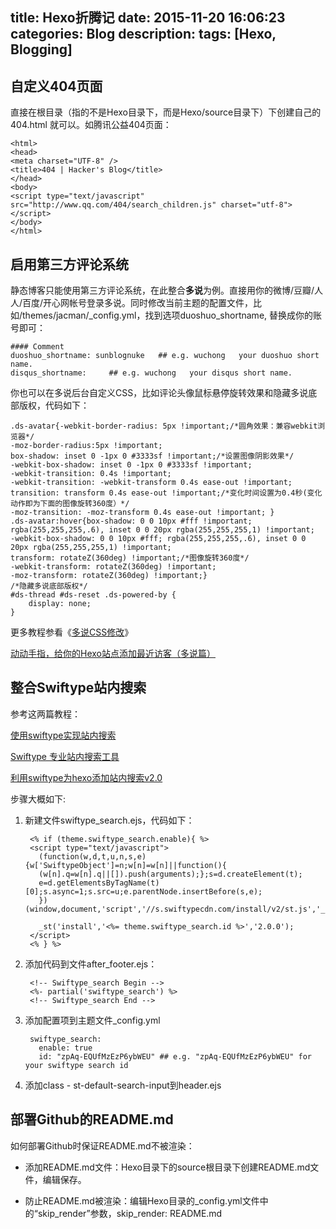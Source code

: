 title: Hexo折腾记
date: 2015-11-20 16:06:23
categories: Blog
description:
tags: [Hexo, Blogging]
---

## 自定义404页面

直接在根目录（指的不是Hexo目录下，而是Hexo/source目录下）下创建自己的 404.html 就可以。如腾讯公益404页面：

	<html>
	<head>
	<meta charset="UTF-8" />
	<title>404 | Hacker's Blog</title>                   
	</head>
	<body>
	<script type="text/javascript" src="http://www.qq.com/404/search_children.js" charset="utf-8"></script>
	</body>
	</html>


## 启用第三方评论系统

静态博客只能使用第三方评论系统，在此整合**多说**为例。直接用你的微博/豆瓣/人人/百度/开心网帐号登录多说。同时修改当前主题的配置文件，比如/themes/jacman/_config.yml，找到选项duoshuo_shortname, 替换成你的账号即可：

	#### Comment
	duoshuo_shortname: sunblognuke   ## e.g. wuchong   your duoshuo short name.
	disqus_shortname:     ## e.g. wuchong   your disqus short name.

你也可以在多说后台自定义CSS，比如评论头像鼠标悬停旋转效果和隐藏多说底部版权，代码如下：

	.ds-avatar{-webkit-border-radius: 5px !important;/*圆角效果：兼容webkit浏览器*/
	-moz-border-radius:5px !important;
	box-shadow: inset 0 -1px 0 #3333sf !important;/*设置图像阴影效果*/
	-webkit-box-shadow: inset 0 -1px 0 #3333sf !important;
	-webkit-transition: 0.4s !important;
	-webkit-transition: -webkit-transform 0.4s ease-out !important;
	transition: transform 0.4s ease-out !important;/*变化时间设置为0.4秒(变化动作即为下面的图像旋转360度）*/
	-moz-transition: -moz-transform 0.4s ease-out !important; }
	.ds-avatar:hover{box-shadow: 0 0 10px #fff !important; rgba(255,255,255,.6), inset 0 0 20px rgba(255,255,255,1) !important;
	-webkit-box-shadow: 0 0 10px #fff; rgba(255,255,255,.6), inset 0 0 20px rgba(255,255,255,1) !important;
	transform: rotateZ(360deg) !important;/*图像旋转360度*/
	-webkit-transform: rotateZ(360deg) !important;
	-moz-transform: rotateZ(360deg) !important;}
	/*隐藏多说底部版权*/
	#ds-thread #ds-reset .ds-powered-by {
		display: none;
	}

更多教程参看《[多说CSS修改](http://dev.duoshuo.com/threads/4ff1cfd0397309552c000017)》

[动动手指，给你的Hexo站点添加最近访客（多说篇）](http://www.arao.me/2015/hexo-next-theme-optimize-duoshuo/)

## 整合Swiftype站内搜索

参考这两篇教程：

[使用swiftype实现站内搜索](http://opiece.me/2015/04/16/site-search-by-swiftype/)

[Swiftype 专业站内搜索工具](http://gsgundam.com/2015-03-03-swiftype-professional-search-tool/)

[利用swiftype为hexo添加站内搜索v2.0](http://www.jerryfu.net/post/search-engine-for-hexo-with-swiftype-v2.html)

步骤大概如下:

1. 新建文件swiftype_search.ejs，代码如下：

		<% if (theme.swiftype_search.enable){ %>
		<script type="text/javascript">
		  (function(w,d,t,u,n,s,e){w['SwiftypeObject']=n;w[n]=w[n]||function(){
		  (w[n].q=w[n].q||[]).push(arguments);};s=d.createElement(t);
		  e=d.getElementsByTagName(t)[0];s.async=1;s.src=u;e.parentNode.insertBefore(s,e);
		  })(window,document,'script','//s.swiftypecdn.com/install/v2/st.js','_st');
		
		  _st('install','<%= theme.swiftype_search.id %>','2.0.0');
		</script>
		<% } %>

2. 添加代码到文件after_footer.ejs：

		<!-- Swiftype_search Begin -->
		<%- partial('swiftype_search') %>
		<!-- Swiftype_search End -->

2. 添加配置项到主题文件_config.yml

		swiftype_search:
		  enable: true
		  id: "zpAq-EQUfMzEzP6ybWEU" ## e.g. "zpAq-EQUfMzEzP6ybWEU" for your swiftype search id

3. 添加class - st-default-search-input到header.ejs

## 部署Github的README.md

如何部署Github时保证README.md不被渲染：

- 添加README.md文件：Hexo目录下的source根目录下创建README.md文件，编辑保存。

- 防止README.md被渲染：编辑Hexo目录的_config.yml文件中的“skip_render”参数，skip_render: README.md

